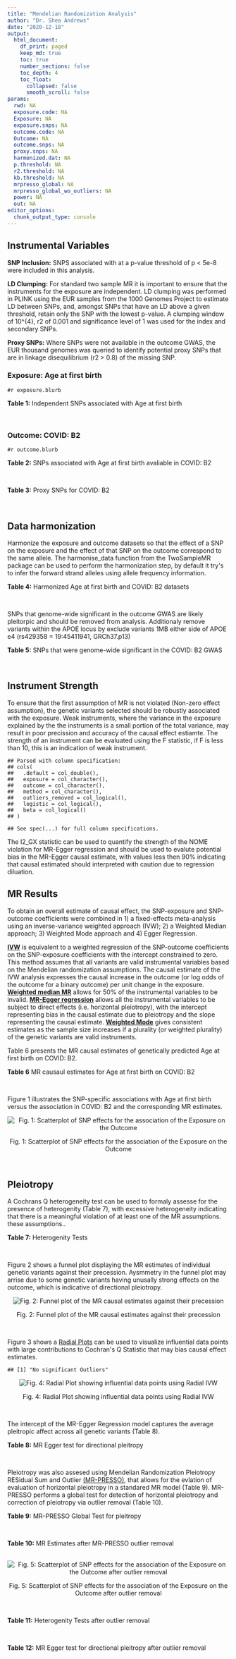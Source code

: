 ```yaml
---
title: "Mendelian Randomization Analysis"
author: "Dr. Shea Andrews"
date: "2020-12-18"
output:
  html_document:
    df_print: paged
    keep_md: true
    toc: true
    number_sections: false
    toc_depth: 4
    toc_float:
      collapsed: false
      smooth_scroll: false
params:
  rwd: NA
  exposure.code: NA
  Exposure: NA
  exposure.snps: NA
  outcome.code: NA
  Outcome: NA
  outcome.snps: NA
  proxy.snps: NA
  harmonized.dat: NA
  p.threshold: NA
  r2.threshold: NA
  kb.threshold: NA
  mrpresso_global: NA
  mrpresso_global_wo_outliers: NA
  power: NA
  out: NA
editor_options:
  chunk_output_type: console
---
```







## Instrumental Variables
**SNP Inclusion:** SNPS associated with at a p-value threshold of p < 5e-8 were included in this analysis.
<br>

**LD Clumping:** For standard two sample MR it is important to ensure that the instruments for the exposure are independent. LD clumping was performed in PLINK using the EUR samples from the 1000 Genomes Project to estimate LD between SNPs, and, amongst SNPs that have an LD above a given threshold, retain only the SNP with the lowest p-value. A clumping window of 10^{4}, r2 of 0.001 and significance level of 1 was used for the index and secondary SNPs.
<br>

**Proxy SNPs:** Where SNPs were not available in the outcome GWAS, the EUR thousand genomes was queried to identify potential proxy SNPs that are in linkage disequilibrium (r2 > 0.8) of the missing SNP.
<br>

### Exposure: Age at first birth
`#r exposure.blurb`
<br>

**Table 1:** Independent SNPs associated with Age at first birth
<div data-pagedtable="false">
  <script data-pagedtable-source type="application/json">
{"columns":[{"label":["SNP"],"name":[1],"type":["chr"],"align":["left"]},{"label":["CHROM"],"name":[2],"type":["dbl"],"align":["right"]},{"label":["POS"],"name":[3],"type":["dbl"],"align":["right"]},{"label":["REF"],"name":[4],"type":["chr"],"align":["left"]},{"label":["ALT"],"name":[5],"type":["chr"],"align":["left"]},{"label":["AF"],"name":[6],"type":["dbl"],"align":["right"]},{"label":["BETA"],"name":[7],"type":["dbl"],"align":["right"]},{"label":["SE"],"name":[8],"type":["dbl"],"align":["right"]},{"label":["Z"],"name":[9],"type":["dbl"],"align":["right"]},{"label":["P"],"name":[10],"type":["dbl"],"align":["right"]},{"label":["N"],"name":[11],"type":["dbl"],"align":["right"]},{"label":["TRAIT"],"name":[12],"type":["chr"],"align":["left"]}],"data":[{"1":"rs10908557","2":"1","3":"153927052","4":"C","5":"G","6":"0.303383","7":"-0.01191490","8":"0.001978896","9":"-6.021","10":"1.735e-09","11":"251151","12":"AgeFirstBirth"},{"1":"rs1160544","2":"2","3":"100832218","4":"A","5":"C","6":"0.605961","7":"0.01151460","8":"0.001979474","9":"5.817","10":"6.005e-09","11":"251151","12":"AgeFirstBirth"},{"1":"rs2777888","2":"3","3":"49898000","4":"A","5":"G","6":"0.484810","7":"-0.01551740","8":"0.001973724","9":"-7.862","10":"3.790e-15","11":"251151","12":"AgeFirstBirth"},{"1":"rs6885307","2":"5","3":"45094503","4":"A","5":"C","6":"0.205840","7":"0.01255030","8":"0.001977982","9":"6.345","10":"2.229e-10","11":"251151","12":"AgeFirstBirth"},{"1":"rs2347867","2":"6","3":"152229850","4":"G","5":"A","6":"0.697619","7":"0.01196593","8":"0.001978822","9":"6.047","10":"1.473e-09","11":"251151","12":"AgeFirstBirth"},{"1":"rs4730639","2":"7","3":"114343576","4":"T","5":"A","6":"0.537400","7":"-0.01286383","8":"0.001977530","9":"-6.505","10":"7.762e-11","11":"251151","12":"AgeFirstBirth"},{"1":"rs293566","2":"20","3":"31097877","4":"T","5":"C","6":"0.415577","7":"-0.01095690","8":"0.001980280","9":"-5.533","10":"3.154e-08","11":"251151","12":"AgeFirstBirth"},{"1":"rs242997","2":"22","3":"34503059","4":"A","5":"G","6":"0.367216","7":"0.01162450","8":"0.001979315","9":"5.873","10":"4.279e-09","11":"251151","12":"AgeFirstBirth"}],"options":{"columns":{"min":{},"max":[10]},"rows":{"min":[10],"max":[10]},"pages":{}}}
  </script>
</div>
<br>

### Outcome: COVID: B2
`#r outcome.blurb`
<br>

**Table 2:** SNPs associated with Age at first birth avaliable in COVID: B2
<div data-pagedtable="false">
  <script data-pagedtable-source type="application/json">
{"columns":[{"label":["SNP"],"name":[1],"type":["chr"],"align":["left"]},{"label":["CHROM"],"name":[2],"type":["dbl"],"align":["right"]},{"label":["POS"],"name":[3],"type":["dbl"],"align":["right"]},{"label":["REF"],"name":[4],"type":["chr"],"align":["left"]},{"label":["ALT"],"name":[5],"type":["chr"],"align":["left"]},{"label":["AF"],"name":[6],"type":["dbl"],"align":["right"]},{"label":["BETA"],"name":[7],"type":["dbl"],"align":["right"]},{"label":["SE"],"name":[8],"type":["dbl"],"align":["right"]},{"label":["Z"],"name":[9],"type":["dbl"],"align":["right"]},{"label":["P"],"name":[10],"type":["dbl"],"align":["right"]},{"label":["N"],"name":[11],"type":["dbl"],"align":["right"]},{"label":["TRAIT"],"name":[12],"type":["chr"],"align":["left"]}],"data":[{"1":"rs10908557","2":"1","3":"153927052","4":"C","5":"G","6":"0.3127","7":"0.0058259","8":"0.023012","9":"0.2531679","10":"0.80010","11":"1589523","12":"COVID:_hospitalized_vs._population__eur"},{"1":"rs1160544","2":"2","3":"100832218","4":"A","5":"C","6":"0.6152","7":"-0.0549210","8":"0.021957","9":"-2.5012980","10":"0.01237","11":"1588910","12":"COVID:_hospitalized_vs._population__eur"},{"1":"rs2777888","2":"3","3":"49898000","4":"A","5":"G","6":"0.4758","7":"0.0515960","8":"0.022553","9":"2.2877666","10":"0.02215","11":"1589523","12":"COVID:_hospitalized_vs._population__eur"},{"1":"rs6885307","2":"5","3":"45094503","4":"A","5":"C","6":"0.2067","7":"0.0065121","8":"0.026368","9":"0.2469698","10":"0.80490","11":"1315112","12":"COVID:_hospitalized_vs._population__eur"},{"1":"rs2347867","2":"6","3":"152229850","4":"G","5":"A","6":"0.6329","7":"-0.0249400","8":"0.024536","9":"-1.0164656","10":"0.30940","11":"908494","12":"COVID:_hospitalized_vs._population__eur"},{"1":"rs4730639","2":"7","3":"114343576","4":"T","5":"A","6":"0.5165","7":"0.0489500","8":"0.026433","9":"1.8518519","10":"0.06405","11":"1576851","12":"COVID:_hospitalized_vs._population__eur"},{"1":"rs293566","2":"20","3":"31097877","4":"T","5":"C","6":"0.3644","7":"0.0526020","8":"0.026984","9":"1.9493774","10":"0.05126","11":"1579467","12":"COVID:_hospitalized_vs._population__eur"},{"1":"rs242997","2":"22","3":"34503059","4":"A","5":"G","6":"0.3705","7":"-0.0261300","8":"0.027604","9":"-0.9466019","10":"0.34380","11":"1578854","12":"COVID:_hospitalized_vs._population__eur"}],"options":{"columns":{"min":{},"max":[10]},"rows":{"min":[10],"max":[10]},"pages":{}}}
  </script>
</div>
<br>

**Table 3:** Proxy SNPs for COVID: B2
<div data-pagedtable="false">
  <script data-pagedtable-source type="application/json">
{"columns":[{"label":["proxy.outcome"],"name":[1],"type":["lgl"],"align":["right"]},{"label":["target_snp"],"name":[2],"type":["lgl"],"align":["right"]},{"label":["proxy_snp"],"name":[3],"type":["lgl"],"align":["right"]},{"label":["ld.r2"],"name":[4],"type":["lgl"],"align":["right"]},{"label":["Dprime"],"name":[5],"type":["lgl"],"align":["right"]},{"label":["ref.proxy"],"name":[6],"type":["lgl"],"align":["right"]},{"label":["alt.proxy"],"name":[7],"type":["lgl"],"align":["right"]},{"label":["CHROM"],"name":[8],"type":["lgl"],"align":["right"]},{"label":["POS"],"name":[9],"type":["lgl"],"align":["right"]},{"label":["ALT.proxy"],"name":[10],"type":["lgl"],"align":["right"]},{"label":["REF.proxy"],"name":[11],"type":["lgl"],"align":["right"]},{"label":["AF"],"name":[12],"type":["lgl"],"align":["right"]},{"label":["BETA"],"name":[13],"type":["lgl"],"align":["right"]},{"label":["SE"],"name":[14],"type":["lgl"],"align":["right"]},{"label":["P"],"name":[15],"type":["lgl"],"align":["right"]},{"label":["N"],"name":[16],"type":["lgl"],"align":["right"]},{"label":["ref"],"name":[17],"type":["lgl"],"align":["right"]},{"label":["alt"],"name":[18],"type":["lgl"],"align":["right"]},{"label":["ALT"],"name":[19],"type":["lgl"],"align":["right"]},{"label":["REF"],"name":[20],"type":["lgl"],"align":["right"]},{"label":["PHASE"],"name":[21],"type":["lgl"],"align":["right"]}],"data":[{"1":"NA","2":"NA","3":"NA","4":"NA","5":"NA","6":"NA","7":"NA","8":"NA","9":"NA","10":"NA","11":"NA","12":"NA","13":"NA","14":"NA","15":"NA","16":"NA","17":"NA","18":"NA","19":"NA","20":"NA","21":"NA"}],"options":{"columns":{"min":{},"max":[10]},"rows":{"min":[10],"max":[10]},"pages":{}}}
  </script>
</div>
<br>

## Data harmonization
Harmonize the exposure and outcome datasets so that the effect of a SNP on the exposure and the effect of that SNP on the outcome correspond to the same allele. The harmonise_data function from the TwoSampleMR package can be used to perform the harmonization step, by default it try's to infer the forward strand alleles using allele frequency information.
<br>

**Table 4:** Harmonized Age at first birth and COVID: B2 datasets
<div data-pagedtable="false">
  <script data-pagedtable-source type="application/json">
{"columns":[{"label":["SNP"],"name":[1],"type":["chr"],"align":["left"]},{"label":["effect_allele.exposure"],"name":[2],"type":["chr"],"align":["left"]},{"label":["other_allele.exposure"],"name":[3],"type":["chr"],"align":["left"]},{"label":["effect_allele.outcome"],"name":[4],"type":["chr"],"align":["left"]},{"label":["other_allele.outcome"],"name":[5],"type":["chr"],"align":["left"]},{"label":["beta.exposure"],"name":[6],"type":["dbl"],"align":["right"]},{"label":["beta.outcome"],"name":[7],"type":["dbl"],"align":["right"]},{"label":["eaf.exposure"],"name":[8],"type":["dbl"],"align":["right"]},{"label":["eaf.outcome"],"name":[9],"type":["dbl"],"align":["right"]},{"label":["remove"],"name":[10],"type":["lgl"],"align":["right"]},{"label":["palindromic"],"name":[11],"type":["lgl"],"align":["right"]},{"label":["ambiguous"],"name":[12],"type":["lgl"],"align":["right"]},{"label":["id.outcome"],"name":[13],"type":["chr"],"align":["left"]},{"label":["chr.outcome"],"name":[14],"type":["dbl"],"align":["right"]},{"label":["pos.outcome"],"name":[15],"type":["dbl"],"align":["right"]},{"label":["se.outcome"],"name":[16],"type":["dbl"],"align":["right"]},{"label":["z.outcome"],"name":[17],"type":["dbl"],"align":["right"]},{"label":["pval.outcome"],"name":[18],"type":["dbl"],"align":["right"]},{"label":["samplesize.outcome"],"name":[19],"type":["dbl"],"align":["right"]},{"label":["outcome"],"name":[20],"type":["chr"],"align":["left"]},{"label":["mr_keep.outcome"],"name":[21],"type":["lgl"],"align":["right"]},{"label":["pval_origin.outcome"],"name":[22],"type":["chr"],"align":["left"]},{"label":["chr.exposure"],"name":[23],"type":["dbl"],"align":["right"]},{"label":["pos.exposure"],"name":[24],"type":["dbl"],"align":["right"]},{"label":["se.exposure"],"name":[25],"type":["dbl"],"align":["right"]},{"label":["z.exposure"],"name":[26],"type":["dbl"],"align":["right"]},{"label":["pval.exposure"],"name":[27],"type":["dbl"],"align":["right"]},{"label":["samplesize.exposure"],"name":[28],"type":["dbl"],"align":["right"]},{"label":["exposure"],"name":[29],"type":["chr"],"align":["left"]},{"label":["mr_keep.exposure"],"name":[30],"type":["lgl"],"align":["right"]},{"label":["pval_origin.exposure"],"name":[31],"type":["chr"],"align":["left"]},{"label":["id.exposure"],"name":[32],"type":["chr"],"align":["left"]},{"label":["action"],"name":[33],"type":["dbl"],"align":["right"]},{"label":["mr_keep"],"name":[34],"type":["lgl"],"align":["right"]},{"label":["pt"],"name":[35],"type":["dbl"],"align":["right"]},{"label":["pleitropy_keep"],"name":[36],"type":["lgl"],"align":["right"]},{"label":["mrpresso_RSSobs"],"name":[37],"type":["lgl"],"align":["right"]},{"label":["mrpresso_pval"],"name":[38],"type":["lgl"],"align":["right"]},{"label":["mrpresso_keep"],"name":[39],"type":["lgl"],"align":["right"]}],"data":[{"1":"rs10908557","2":"G","3":"C","4":"G","5":"C","6":"-0.01191490","7":"0.0058259","8":"0.303383","9":"0.3127","10":"FALSE","11":"TRUE","12":"FALSE","13":"LsPzVZ","14":"1","15":"153927052","16":"0.023012","17":"0.2531679","18":"0.80010","19":"1589523","20":"covidhgi2020anaB2v4eur23andMe","21":"TRUE","22":"reported","23":"1","24":"153927052","25":"0.001978896","26":"-6.021","27":"1.735e-09","28":"251151","29":"Barban2016afb","30":"TRUE","31":"reported","32":"MfS6AE","33":"2","34":"TRUE","35":"5e-08","36":"TRUE","37":"NA","38":"NA","39":"TRUE"},{"1":"rs1160544","2":"C","3":"A","4":"C","5":"A","6":"0.01151460","7":"-0.0549210","8":"0.605961","9":"0.6152","10":"FALSE","11":"FALSE","12":"FALSE","13":"LsPzVZ","14":"2","15":"100832218","16":"0.021957","17":"-2.5012980","18":"0.01237","19":"1588910","20":"covidhgi2020anaB2v4eur23andMe","21":"TRUE","22":"reported","23":"2","24":"100832218","25":"0.001979474","26":"5.817","27":"6.005e-09","28":"251151","29":"Barban2016afb","30":"TRUE","31":"reported","32":"MfS6AE","33":"2","34":"TRUE","35":"5e-08","36":"TRUE","37":"NA","38":"NA","39":"TRUE"},{"1":"rs2347867","2":"A","3":"G","4":"A","5":"G","6":"0.01196593","7":"-0.0249400","8":"0.697619","9":"0.6329","10":"FALSE","11":"FALSE","12":"FALSE","13":"LsPzVZ","14":"6","15":"152229850","16":"0.024536","17":"-1.0164656","18":"0.30940","19":"908494","20":"covidhgi2020anaB2v4eur23andMe","21":"TRUE","22":"reported","23":"6","24":"152229850","25":"0.001978822","26":"6.047","27":"1.473e-09","28":"251151","29":"Barban2016afb","30":"TRUE","31":"reported","32":"MfS6AE","33":"2","34":"TRUE","35":"5e-08","36":"TRUE","37":"NA","38":"NA","39":"TRUE"},{"1":"rs242997","2":"G","3":"A","4":"G","5":"A","6":"0.01162450","7":"-0.0261300","8":"0.367216","9":"0.3705","10":"FALSE","11":"FALSE","12":"FALSE","13":"LsPzVZ","14":"22","15":"34503059","16":"0.027604","17":"-0.9466019","18":"0.34380","19":"1578854","20":"covidhgi2020anaB2v4eur23andMe","21":"TRUE","22":"reported","23":"22","24":"34503059","25":"0.001979315","26":"5.873","27":"4.279e-09","28":"251151","29":"Barban2016afb","30":"TRUE","31":"reported","32":"MfS6AE","33":"2","34":"TRUE","35":"5e-08","36":"TRUE","37":"NA","38":"NA","39":"TRUE"},{"1":"rs2777888","2":"G","3":"A","4":"G","5":"A","6":"-0.01551740","7":"0.0515960","8":"0.484810","9":"0.4758","10":"FALSE","11":"FALSE","12":"FALSE","13":"LsPzVZ","14":"3","15":"49898000","16":"0.022553","17":"2.2877666","18":"0.02215","19":"1589523","20":"covidhgi2020anaB2v4eur23andMe","21":"TRUE","22":"reported","23":"3","24":"49898000","25":"0.001973724","26":"-7.862","27":"3.790e-15","28":"251151","29":"Barban2016afb","30":"TRUE","31":"reported","32":"MfS6AE","33":"2","34":"TRUE","35":"5e-08","36":"TRUE","37":"NA","38":"NA","39":"TRUE"},{"1":"rs293566","2":"C","3":"T","4":"C","5":"T","6":"-0.01095690","7":"0.0526020","8":"0.415577","9":"0.3644","10":"FALSE","11":"FALSE","12":"FALSE","13":"LsPzVZ","14":"20","15":"31097877","16":"0.026984","17":"1.9493774","18":"0.05126","19":"1579467","20":"covidhgi2020anaB2v4eur23andMe","21":"TRUE","22":"reported","23":"20","24":"31097877","25":"0.001980280","26":"-5.533","27":"3.154e-08","28":"251151","29":"Barban2016afb","30":"TRUE","31":"reported","32":"MfS6AE","33":"2","34":"TRUE","35":"5e-08","36":"TRUE","37":"NA","38":"NA","39":"TRUE"},{"1":"rs4730639","2":"A","3":"T","4":"A","5":"T","6":"-0.01286383","7":"0.0489500","8":"0.537400","9":"0.5165","10":"FALSE","11":"TRUE","12":"TRUE","13":"LsPzVZ","14":"7","15":"114343576","16":"0.026433","17":"1.8518519","18":"0.06405","19":"1576851","20":"covidhgi2020anaB2v4eur23andMe","21":"TRUE","22":"reported","23":"7","24":"114343576","25":"0.001977530","26":"-6.505","27":"7.762e-11","28":"251151","29":"Barban2016afb","30":"TRUE","31":"reported","32":"MfS6AE","33":"2","34":"FALSE","35":"5e-08","36":"TRUE","37":"NA","38":"NA","39":"NA"},{"1":"rs6885307","2":"C","3":"A","4":"C","5":"A","6":"0.01255030","7":"0.0065121","8":"0.205840","9":"0.2067","10":"FALSE","11":"FALSE","12":"FALSE","13":"LsPzVZ","14":"5","15":"45094503","16":"0.026368","17":"0.2469698","18":"0.80490","19":"1315112","20":"covidhgi2020anaB2v4eur23andMe","21":"TRUE","22":"reported","23":"5","24":"45094503","25":"0.001977982","26":"6.345","27":"2.229e-10","28":"251151","29":"Barban2016afb","30":"TRUE","31":"reported","32":"MfS6AE","33":"2","34":"TRUE","35":"5e-08","36":"TRUE","37":"NA","38":"NA","39":"TRUE"}],"options":{"columns":{"min":{},"max":[10]},"rows":{"min":[10],"max":[10]},"pages":{}}}
  </script>
</div>
<br>

SNPs that genome-wide significant in the outcome GWAS are likely pleitorpic and should be removed from analysis. Additionaly remove variants within the APOE locus by exclude variants 1MB either side of APOE e4 (rs429358 = 19:45411941, GRCh37.p13)
<br>


**Table 5:** SNPs that were genome-wide significant in the COVID: B2 GWAS
<div data-pagedtable="false">
  <script data-pagedtable-source type="application/json">
{"columns":[{"label":["SNP"],"name":[1],"type":["chr"],"align":["left"]},{"label":["chr.outcome"],"name":[2],"type":["dbl"],"align":["right"]},{"label":["pos.outcome"],"name":[3],"type":["dbl"],"align":["right"]},{"label":["pval.exposure"],"name":[4],"type":["dbl"],"align":["right"]},{"label":["pval.outcome"],"name":[5],"type":["dbl"],"align":["right"]}],"data":[],"options":{"columns":{"min":{},"max":[10]},"rows":{"min":[10],"max":[10]},"pages":{}}}
  </script>
</div>
<br>


## Instrument Strength
To ensure that the first assumption of MR is not violated (Non-zero effect assumption), the genetic variants selected should be robustly associated with the exposure. Weak instruments, where the variance in the exposure explained by the the instruments is a small portion of the total variance, may result in poor precission and accuracy of the causal effect estiamte. The strength of an instrument can be evaluated using the F statistic, if F is less than 10, this is an indication of weak instrument.


```
## Parsed with column specification:
## cols(
##   .default = col_double(),
##   exposure = col_character(),
##   outcome = col_character(),
##   method = col_character(),
##   outliers_removed = col_logical(),
##   logistic = col_logical(),
##   beta = col_logical()
## )
```

```
## See spec(...) for full column specifications.
```

<div data-pagedtable="false">
  <script data-pagedtable-source type="application/json">
{"columns":[{"label":["outliers_removed"],"name":[1],"type":["lgl"],"align":["right"]},{"label":["pve.exposure"],"name":[2],"type":["dbl"],"align":["right"]},{"label":["F"],"name":[3],"type":["dbl"],"align":["right"]},{"label":["Alpha"],"name":[4],"type":["dbl"],"align":["right"]},{"label":["NCP"],"name":[5],"type":["dbl"],"align":["right"]},{"label":["Power"],"name":[6],"type":["dbl"],"align":["right"]}],"data":[{"1":"FALSE","2":"0.001090706","3":"39.17462","4":"0.05","5":"4.861133","6":"0.596723"}],"options":{"columns":{"min":{},"max":[10]},"rows":{"min":[10],"max":[10]},"pages":{}}}
  </script>
</div>

The I2_GX statistic can be used to quantify the strength of the NOME violation for MR-Egger regression and should be used to evalute potential bias in the MR-Egger causal estimate, with values less then 90% indicating that causal estimated should interpreted with caution due to regression diluation.

<div data-pagedtable="false">
  <script data-pagedtable-source type="application/json">
{"columns":[{"label":["outliers_removed"],"name":[1],"type":["lgl"],"align":["right"]},{"label":["Isq_gx"],"name":[2],"type":["dbl"],"align":["right"]}],"data":[{"1":"FALSE","2":"0.0835996"},{"1":"TRUE","2":"NA"}],"options":{"columns":{"min":{},"max":[10]},"rows":{"min":[10],"max":[10]},"pages":{}}}
  </script>
</div>


##  MR Results
To obtain an overall estimate of causal effect, the SNP-exposure and SNP-outcome coefficients were combined in 1) a fixed-effects meta-analysis using an inverse-variance weighted approach (IVW); 2) a Weighted Median approach; 3) Weighted Mode approach and 4) Egger Regression.


[**IVW**](https://doi.org/10.1002/gepi.21758) is equivalent to a weighted regression of the SNP-outcome coefficients on the SNP-exposure coefficients with the intercept constrained to zero. This method assumes that all variants are valid instrumental variables based on the Mendelian randomization assumptions. The causal estimate of the IVW analysis expresses the causal increase in the outcome (or log odds of the outcome for a binary outcome) per unit change in the exposure. [**Weighted median MR**](https://doi.org/10.1002/gepi.21965) allows for 50% of the instrumental variables to be invalid. [**MR-Egger regression**](https://doi.org/10.1093/ije/dyw220) allows all the instrumental variables to be subject to direct effects (i.e. horizontal pleiotropy), with the intercept representing bias in the causal estimate due to pleiotropy and the slope representing the causal estimate. [**Weighted Mode**](https://doi.org/10.1093/ije/dyx102) gives consistent estimates as the sample size increases if a plurality (or weighted plurality) of the genetic variants are valid instruments.
<br>



Table 6 presents the MR causal estimates of genetically predicted Age at first birth on COVID: B2.
<br>

**Table 6** MR causaul estimates for Age at first birth on COVID: B2
<div data-pagedtable="false">
  <script data-pagedtable-source type="application/json">
{"columns":[{"label":["id.exposure"],"name":[1],"type":["chr"],"align":["left"]},{"label":["id.outcome"],"name":[2],"type":["chr"],"align":["left"]},{"label":["outcome"],"name":[3],"type":["fctr"],"align":["left"]},{"label":["exposure"],"name":[4],"type":["fctr"],"align":["left"]},{"label":["method"],"name":[5],"type":["fctr"],"align":["left"]},{"label":["nsnp"],"name":[6],"type":["int"],"align":["right"]},{"label":["b"],"name":[7],"type":["dbl"],"align":["right"]},{"label":["se"],"name":[8],"type":["dbl"],"align":["right"]},{"label":["pval"],"name":[9],"type":["dbl"],"align":["right"]}],"data":[{"1":"MfS6AE","2":"LsPzVZ","3":"covidhgi2020anaB2v4eur23andMe","4":"Barban2016afb","5":"Inverse variance weighted (fixed effects)","6":"7","7":"-2.515072","8":"0.7406188","9":"0.0006840171"},{"1":"MfS6AE","2":"LsPzVZ","3":"covidhgi2020anaB2v4eur23andMe","4":"Barban2016afb","5":"Weighted median","6":"7","7":"-2.407124","8":"0.9780245","9":"0.0138469062"},{"1":"MfS6AE","2":"LsPzVZ","3":"covidhgi2020anaB2v4eur23andMe","4":"Barban2016afb","5":"Weighted mode","6":"7","7":"-3.024284","8":"1.4425802","9":"0.0808747257"},{"1":"MfS6AE","2":"LsPzVZ","3":"covidhgi2020anaB2v4eur23andMe","4":"Barban2016afb","5":"MR Egger","6":"7","7":"-2.534130","8":"6.7960615","9":"0.7245210586"}],"options":{"columns":{"min":{},"max":[10]},"rows":{"min":[10],"max":[10]},"pages":{}}}
  </script>
</div>
<br>

Figure 1 illustrates the SNP-specific associations with Age at first birth versus the association in COVID: B2 and the corresponding MR estimates.
<br>

<div class="figure" style="text-align: center">
<img src="/sc/arion/projects/LOAD/shea/Projects/MRcovid/results/MRcovideurwoukbb/Barban2016afb/covidhgi2020anaB2v4eur23andMe/Barban2016afb_5e-8_covidhgi2020anaB2v4eur23andMe_MR_Analaysis_files/figure-html/scatter_plot-1.png" alt="Fig. 1: Scatterplot of SNP effects for the association of the Exposure on the Outcome"  />
<p class="caption">Fig. 1: Scatterplot of SNP effects for the association of the Exposure on the Outcome</p>
</div>
<br>


## Pleiotropy
A Cochrans Q heterogeneity test can be used to formaly assesse for the presence of heterogenity (Table 7), with excessive heterogeneity indicating that there is a meaningful violation of at least one of the MR assumptions.
these assumptions..
<br>

**Table 7:** Heterogenity Tests
<div data-pagedtable="false">
  <script data-pagedtable-source type="application/json">
{"columns":[{"label":["id.exposure"],"name":[1],"type":["chr"],"align":["left"]},{"label":["id.outcome"],"name":[2],"type":["chr"],"align":["left"]},{"label":["outcome"],"name":[3],"type":["fctr"],"align":["left"]},{"label":["exposure"],"name":[4],"type":["fctr"],"align":["left"]},{"label":["method"],"name":[5],"type":["fctr"],"align":["left"]},{"label":["Q"],"name":[6],"type":["dbl"],"align":["right"]},{"label":["Q_df"],"name":[7],"type":["dbl"],"align":["right"]},{"label":["Q_pval"],"name":[8],"type":["dbl"],"align":["right"]}],"data":[{"1":"MfS6AE","2":"LsPzVZ","3":"covidhgi2020anaB2v4eur23andMe","4":"Barban2016afb","5":"MR Egger","6":"5.812595","7":"5","8":"0.3248835"},{"1":"MfS6AE","2":"LsPzVZ","3":"covidhgi2020anaB2v4eur23andMe","4":"Barban2016afb","5":"Inverse variance weighted","6":"5.812604","7":"6","8":"0.4445065"}],"options":{"columns":{"min":{},"max":[10]},"rows":{"min":[10],"max":[10]},"pages":{}}}
  </script>
</div>
<br>

Figure 2 shows a funnel plot displaying the MR estimates of individual genetic variants against their precession. Aysmmetry in the funnel plot may arrise due to some genetic variants having unusally strong effects on the outcome, which is indicative of directional pleiotropy.
<br>

<div class="figure" style="text-align: center">
<img src="/sc/arion/projects/LOAD/shea/Projects/MRcovid/results/MRcovideurwoukbb/Barban2016afb/covidhgi2020anaB2v4eur23andMe/Barban2016afb_5e-8_covidhgi2020anaB2v4eur23andMe_MR_Analaysis_files/figure-html/funnel_plot-1.png" alt="Fig. 2: Funnel plot of the MR causal estimates against their precession"  />
<p class="caption">Fig. 2: Funnel plot of the MR causal estimates against their precession</p>
</div>
<br>

Figure 3 shows a [Radial Plots](https://github.com/WSpiller/RadialMR) can be used to visualize influential data points with large contributions to Cochran's Q Statistic that may bias causal effect estimates.




```
## [1] "No significant Outliers"
```

<div class="figure" style="text-align: center">
<img src="/sc/arion/projects/LOAD/shea/Projects/MRcovid/results/MRcovideurwoukbb/Barban2016afb/covidhgi2020anaB2v4eur23andMe/Barban2016afb_5e-8_covidhgi2020anaB2v4eur23andMe_MR_Analaysis_files/figure-html/Radial_Plot-1.png" alt="Fig. 4: Radial Plot showing influential data points using Radial IVW"  />
<p class="caption">Fig. 4: Radial Plot showing influential data points using Radial IVW</p>
</div>
<br>

The intercept of the MR-Egger Regression model captures the average pleitropic affect across all genetic variants (Table 8).
<br>

**Table 8:** MR Egger test for directional pleitropy
<div data-pagedtable="false">
  <script data-pagedtable-source type="application/json">
{"columns":[{"label":["id.exposure"],"name":[1],"type":["chr"],"align":["left"]},{"label":["id.outcome"],"name":[2],"type":["chr"],"align":["left"]},{"label":["outcome"],"name":[3],"type":["fctr"],"align":["left"]},{"label":["exposure"],"name":[4],"type":["fctr"],"align":["left"]},{"label":["egger_intercept"],"name":[5],"type":["dbl"],"align":["right"]},{"label":["se"],"name":[6],"type":["dbl"],"align":["right"]},{"label":["pval"],"name":[7],"type":["dbl"],"align":["right"]}],"data":[{"1":"MfS6AE","2":"LsPzVZ","3":"covidhgi2020anaB2v4eur23andMe","4":"Barban2016afb","5":"0.0002394097","6":"0.08478412","7":"0.9978562"}],"options":{"columns":{"min":{},"max":[10]},"rows":{"min":[10],"max":[10]},"pages":{}}}
  </script>
</div>
<br>

Pleiotropy was also assesed using Mendelian Randomization Pleiotropy RESidual Sum and Outlier [(MR-PRESSO)](https://doi.org/10.1038/s41588-018-0099-7), that allows for the evlation of evaluation of horizontal pleiotropy in a standared MR model (Table 9). MR-PRESSO performs a global test for detection of horizontal pleiotropy and correction of pleiotropy via outlier removal (Table 10).
<br>

**Table 9:** MR-PRESSO Global Test for pleitropy
<div data-pagedtable="false">
  <script data-pagedtable-source type="application/json">
{"columns":[{"label":["id.exposure"],"name":[1],"type":["chr"],"align":["left"]},{"label":["id.outcome"],"name":[2],"type":["chr"],"align":["left"]},{"label":["outcome"],"name":[3],"type":["chr"],"align":["left"]},{"label":["exposure"],"name":[4],"type":["chr"],"align":["left"]},{"label":["pt"],"name":[5],"type":["dbl"],"align":["right"]},{"label":["outliers_removed"],"name":[6],"type":["lgl"],"align":["right"]},{"label":["n_outliers"],"name":[7],"type":["dbl"],"align":["right"]},{"label":["RSSobs"],"name":[8],"type":["dbl"],"align":["right"]},{"label":["pval"],"name":[9],"type":["dbl"],"align":["right"]}],"data":[{"1":"MfS6AE","2":"LsPzVZ","3":"covidhgi2020anaB2v4eur23andMe","4":"Barban2016afb","5":"5e-08","6":"FALSE","7":"0","8":"7.852368","9":"0.4754"}],"options":{"columns":{"min":{},"max":[10]},"rows":{"min":[10],"max":[10]},"pages":{}}}
  </script>
</div>
<br>


**Table 10:** MR Estimates after MR-PRESSO outlier removal
<div data-pagedtable="false">
  <script data-pagedtable-source type="application/json">
{"columns":[{"label":["id.exposure"],"name":[1],"type":["chr"],"align":["left"]},{"label":["id.outcome"],"name":[2],"type":["chr"],"align":["left"]},{"label":["outcome"],"name":[3],"type":["fctr"],"align":["left"]},{"label":["exposure"],"name":[4],"type":["fctr"],"align":["left"]},{"label":["method"],"name":[5],"type":["fctr"],"align":["left"]},{"label":["nsnp"],"name":[6],"type":["int"],"align":["right"]},{"label":["b"],"name":[7],"type":["dbl"],"align":["right"]},{"label":["se"],"name":[8],"type":["dbl"],"align":["right"]},{"label":["pval"],"name":[9],"type":["dbl"],"align":["right"]}],"data":[{"1":"MfS6AE","2":"LsPzVZ","3":"covidhgi2020anaB2v4eur23andMe","4":"Barban2016afb","5":"Inverse variance weighted (fixed effects)","6":"7","7":"-2.515072","8":"0.7406188","9":"0.0006840171"},{"1":"MfS6AE","2":"LsPzVZ","3":"covidhgi2020anaB2v4eur23andMe","4":"Barban2016afb","5":"Weighted median","6":"7","7":"-2.407124","8":"1.0121031","9":"0.0173908265"},{"1":"MfS6AE","2":"LsPzVZ","3":"covidhgi2020anaB2v4eur23andMe","4":"Barban2016afb","5":"Weighted mode","6":"7","7":"-3.024284","8":"1.5266750","9":"0.0948974386"},{"1":"MfS6AE","2":"LsPzVZ","3":"covidhgi2020anaB2v4eur23andMe","4":"Barban2016afb","5":"MR Egger","6":"7","7":"-2.534130","8":"6.7960615","9":"0.7245210586"}],"options":{"columns":{"min":{},"max":[10]},"rows":{"min":[10],"max":[10]},"pages":{}}}
  </script>
</div>
<br>

<div class="figure" style="text-align: center">
<img src="/sc/arion/projects/LOAD/shea/Projects/MRcovid/results/MRcovideurwoukbb/Barban2016afb/covidhgi2020anaB2v4eur23andMe/Barban2016afb_5e-8_covidhgi2020anaB2v4eur23andMe_MR_Analaysis_files/figure-html/scatter_plot_outlier-1.png" alt="Fig. 5: Scatterplot of SNP effects for the association of the Exposure on the Outcome after outlier removal"  />
<p class="caption">Fig. 5: Scatterplot of SNP effects for the association of the Exposure on the Outcome after outlier removal</p>
</div>
<br>

**Table 11:** Heterogenity Tests after outlier removal
<div data-pagedtable="false">
  <script data-pagedtable-source type="application/json">
{"columns":[{"label":["id.exposure"],"name":[1],"type":["chr"],"align":["left"]},{"label":["id.outcome"],"name":[2],"type":["chr"],"align":["left"]},{"label":["outcome"],"name":[3],"type":["fctr"],"align":["left"]},{"label":["exposure"],"name":[4],"type":["fctr"],"align":["left"]},{"label":["method"],"name":[5],"type":["fctr"],"align":["left"]},{"label":["Q"],"name":[6],"type":["dbl"],"align":["right"]},{"label":["Q_df"],"name":[7],"type":["dbl"],"align":["right"]},{"label":["Q_pval"],"name":[8],"type":["dbl"],"align":["right"]}],"data":[{"1":"MfS6AE","2":"LsPzVZ","3":"covidhgi2020anaB2v4eur23andMe","4":"Barban2016afb","5":"MR Egger","6":"5.812595","7":"5","8":"0.3248835"},{"1":"MfS6AE","2":"LsPzVZ","3":"covidhgi2020anaB2v4eur23andMe","4":"Barban2016afb","5":"Inverse variance weighted","6":"5.812604","7":"6","8":"0.4445065"}],"options":{"columns":{"min":{},"max":[10]},"rows":{"min":[10],"max":[10]},"pages":{}}}
  </script>
</div>
<br>

**Table 12:** MR Egger test for directional pleitropy after outlier removal
<div data-pagedtable="false">
  <script data-pagedtable-source type="application/json">
{"columns":[{"label":["id.exposure"],"name":[1],"type":["chr"],"align":["left"]},{"label":["id.outcome"],"name":[2],"type":["chr"],"align":["left"]},{"label":["outcome"],"name":[3],"type":["fctr"],"align":["left"]},{"label":["exposure"],"name":[4],"type":["fctr"],"align":["left"]},{"label":["egger_intercept"],"name":[5],"type":["dbl"],"align":["right"]},{"label":["se"],"name":[6],"type":["dbl"],"align":["right"]},{"label":["pval"],"name":[7],"type":["dbl"],"align":["right"]}],"data":[{"1":"MfS6AE","2":"LsPzVZ","3":"covidhgi2020anaB2v4eur23andMe","4":"Barban2016afb","5":"0.0002394097","6":"0.08478412","7":"0.9978562"}],"options":{"columns":{"min":{},"max":[10]},"rows":{"min":[10],"max":[10]},"pages":{}}}
  </script>
</div>
<br>
